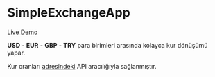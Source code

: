 # SimpleExchangeApp

[Live Demo](https://afatihyavasi.github.io/SimpleExchangeApp/index.html)

**USD** - **EUR** - **GBP** - **TRY** para birimleri arasında kolayca kur dönüşümü yapar.

Kur oranları [adresindeki](https://exchangeratesapi.io/) API aracılığıyla sağlanmıştır.

